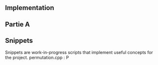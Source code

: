 Implementation
---------------


## Partie A



## Snippets 

Snippets are work-in-progress scripts that implement useful concepts for the project. 
permutation.cpp : P